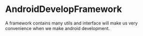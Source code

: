 AndroidDevelopFramework
=======================

A framework contains many utils and interface will make us very convenience when we make android development.
